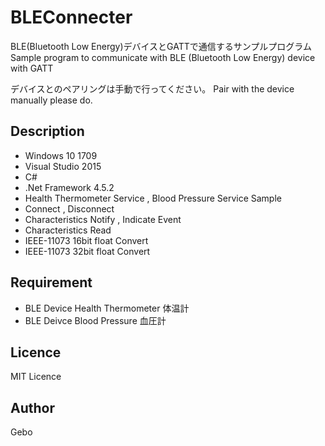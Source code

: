 BLEConnecter
====

BLE(Bluetooth Low Energy)デバイスとGATTで通信するサンプルプログラム
Sample program to communicate with BLE (Bluetooth Low Energy) device with GATT

デバイスとのペアリングは手動で行ってください。
Pair with the device manually please do.

## Description
- Windows 10 1709
- Visual Studio 2015
- C#
- .Net Framework 4.5.2
- Health Thermometer Service , Blood Pressure Service Sample
- Connect , Disconnect
- Characteristics Notify , Indicate Event
- Characteristics Read
- IEEE-11073 16bit float Convert
- IEEE-11073 32bit float Convert

## Requirement
- BLE Device Health Thermometer 体温計
- BLE Deivce Blood Pressure 血圧計

## Licence
MIT Licence

## Author
Gebo
